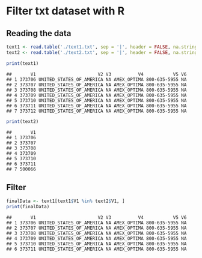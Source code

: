 Filter txt dataset with R
================

Reading the data
----------------

``` r
text1 <- read.table('./text1.txt', sep = '|', header = FALSE, na.strings = "N/A", fill = TRUE)
text2 <- read.table('./text2.txt', sep = '|', header = FALSE, na.strings = "N/A", fill = TRUE)

print(text1)
```

    ##       V1                       V2 V3          V4           V5 V6
    ## 1 373706 UNITED_STATES_OF_AMERICA NA AMEX_OPTIMA 800-635-5955 NA
    ## 2 373707 UNITED_STATES_OF_AMERICA NA AMEX_OPTIMA 800-635-5955 NA
    ## 3 373708 UNITED_STATES_OF_AMERICA NA AMEX_OPTIMA 800-635-5955 NA
    ## 4 373709 UNITED_STATES_OF_AMERICA NA AMEX_OPTIMA 800-635-5955 NA
    ## 5 373710 UNITED_STATES_OF_AMERICA NA AMEX_OPTIMA 800-635-5955 NA
    ## 6 373711 UNITED_STATES_OF_AMERICA NA AMEX_OPTIMA 800-635-5955 NA
    ## 7 373712 UNITED_STATES_OF_AMERICA NA AMEX_OPTIMA 800-635-5955 NA

``` r
print(text2)
```

    ##       V1
    ## 1 373706
    ## 2 373707
    ## 3 373708
    ## 4 373709
    ## 5 373710
    ## 6 373711
    ## 7 500066

Filter
------

``` r
finalData <- text1[text1$V1 %in% text2$V1, ]
print(finalData)
```

    ##       V1                       V2 V3          V4           V5 V6
    ## 1 373706 UNITED_STATES_OF_AMERICA NA AMEX_OPTIMA 800-635-5955 NA
    ## 2 373707 UNITED_STATES_OF_AMERICA NA AMEX_OPTIMA 800-635-5955 NA
    ## 3 373708 UNITED_STATES_OF_AMERICA NA AMEX_OPTIMA 800-635-5955 NA
    ## 4 373709 UNITED_STATES_OF_AMERICA NA AMEX_OPTIMA 800-635-5955 NA
    ## 5 373710 UNITED_STATES_OF_AMERICA NA AMEX_OPTIMA 800-635-5955 NA
    ## 6 373711 UNITED_STATES_OF_AMERICA NA AMEX_OPTIMA 800-635-5955 NA
